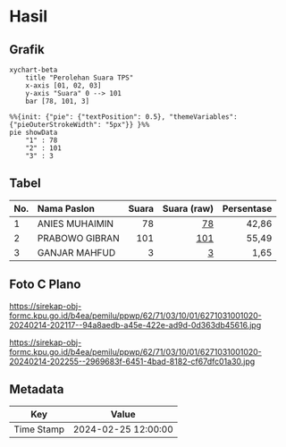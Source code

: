 # Hasil

## Grafik

```mermaid
xychart-beta
    title "Perolehan Suara TPS"
    x-axis [01, 02, 03]
    y-axis "Suara" 0 --> 101
    bar [78, 101, 3]
```

```mermaid
%%{init: {"pie": {"textPosition": 0.5}, "themeVariables": {"pieOuterStrokeWidth": "5px"}} }%%
pie showData
    "1" : 78
    "2" : 101
    "3" : 3
```

## Tabel

| No. | Nama Paslon    | Suara | Suara (raw) | Persentase |
|:--- |:-------------- | -----:| -----------:| ----------:|
| 1   | ANIES MUHAIMIN | 78    | [78][p-1]   | 42,86      |
| 2   | PRABOWO GIBRAN | 101   | [101][p-2]  | 55,49      |
| 3   | GANJAR MAHFUD  | 3     | [3][p-3]    | 1,65       |


[p-1]: https://github.com/gigit-pemilu/pemilu-2024-62-kalimantan-tengah/blob/main/pilpres/hitung-suara/sub/62-kalimantan-tengah/sub/71-kota-palangkaraya/sub/03-jekan-raya/sub/1001-palangka/sub/020-tps/sub/paslon-1.txt
[p-2]: https://github.com/gigit-pemilu/pemilu-2024-62-kalimantan-tengah/blob/main/pilpres/hitung-suara/sub/62-kalimantan-tengah/sub/71-kota-palangkaraya/sub/03-jekan-raya/sub/1001-palangka/sub/020-tps/sub/paslon-2.txt
[p-3]: https://github.com/gigit-pemilu/pemilu-2024-62-kalimantan-tengah/blob/main/pilpres/hitung-suara/sub/62-kalimantan-tengah/sub/71-kota-palangkaraya/sub/03-jekan-raya/sub/1001-palangka/sub/020-tps/sub/paslon-3.txt

## Foto C Plano

https://sirekap-obj-formc.kpu.go.id/b4ea/pemilu/ppwp/62/71/03/10/01/6271031001020-20240214-202117--94a8aedb-a45e-422e-ad9d-0d363db45616.jpg

https://sirekap-obj-formc.kpu.go.id/b4ea/pemilu/ppwp/62/71/03/10/01/6271031001020-20240214-202255--2969683f-6451-4bad-8182-cf67dfc01a30.jpg


## Metadata

| Key        | Value               |
| ---------- | ------------------- |
| Time Stamp | 2024-02-25 12:00:00 |



